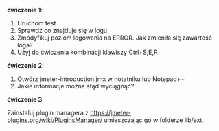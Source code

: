 **ćwiczenie 1**:

1. Uruchom test
2. Sprawdź co znajduje się w logu
3. Zmodyfikuj poziom logowania na ERROR. Jak zmieniła się zawartość loga?
4. Użyj do ćwiczenia kombinacji klawiszy Ctrl+S,E,R 

**ćwiczenie 2**:

1. Otwórz jmeter-introduction.jmx w notatniku lub Notepad++
2. Jakie informacje można stąd wyciągnąć?

**ćwiczenie 3**:

Zainstaluj plugin managera z https://jmeter-plugins.org/wiki/PluginsManager/ umieszczając go w  folderze lib/ext.